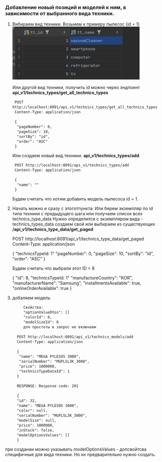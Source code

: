 ### Добавление новый позиций и моделей к ним, в зависимости от выбранного вида техники.

1. Вибираем вид техники. Возьмем к примеру пылесос (id = 1)
   ![img.png](readme_img/types.png)

   Или другой вид техники, получить id можно через эндпоинт **api_v1/technics_types/get_all_technics_types**

        POST http://localhost:8091/api_v1/technics_types/get_all_technics_types
        Content-Type: application/json

        {
         "pageNumber": 0,
         "pageSize": 10,
         "sortBy": "id",
         "order": "ASC"
        }

   Или создаем новый вид техники. **api_v1/technics_types/add**

        POST http://localhost:8091/api_v1/technics_types/add
        Content-Type: application/json

        {
         "name": ""
        }
   Будем считать что хотим добавить модель пылесоса id = 1.


2. Начать можно и сразу с этоготпункта:
   Или берем экземпляр по id типа техники c предыдущего шага или получаем список всех technics_type_data
   Нужно определится с экземпляром вида - technics_types_data
   создаем свой или выбираем из существующих **/api_v1/technics_type_data/get_paged**

       
      POST http://localhost:8091/api_v1/technics_type_data/get_paged
      Content-Type: application/json

      {
       "technicsTypeId: 1"
       "pageNumber": 0,
       "pageSize": 10,
       "sortBy": "id",
       "order": "ASC"
      }

   Будем считать что выбрали этот  ID = 8
     
      {
       "id": 8,
       "technicsTypeId: 1"
       "manufactureCountry": "KOR",
       "manufacturerName": "Samsung",
       "installmentsAvailable": true,
       "onlineOrderAvailable": true
      }

3. добаляем модель 
            
            Свойства: 
            "optionValueDtos": []
            "colorId": 0,
            "modelSizeId": 0
            для простоты в запрос не включаем

         POST http://localhost:8091/api_v1/technics_models/add
         Content-Type: application/json

         {
          "name": "MEGA PYLESOS 3000",
          "serialNumber": "MGPLSL3K_3000",
          "price": 1000000,
          "technicsTypeDataId": 1
         }
         
         RESPONSE: Response code: 201

         {
         "id": 32,
         "name": "MEGA PYLESOS 3000",
         "color": null,
         "serialNumber": "MGPLSL3K_3000",
         "modelSize": null,
         "price": 1000000,
         "inStock": false,
         "modelOptionsValues": []
         }
при создании можно указывать  modelOptionsValues - допсвойтсва специфичные для вида техники. Но их предварительно нужно создать.
